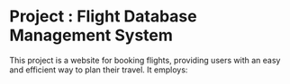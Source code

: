 # Project : Flight Database Management System
This project is a website for booking flights, providing users with an easy and efficient way to plan their travel. It employs:

 

